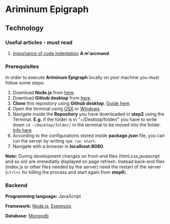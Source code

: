 # Ariminum Epigraph

## Technology 

### Useful articles - must read 

1. [Importance of code indentation](http://mrbool.com/importance-of-code-indentation/29079) **A m'arcmand**.

### Prerequisites

In order to execute **Ariminum Epigraph** locally on your machine you must follow some steps:

1. Download **Node.js** from [here](https://nodejs.org/it/download/).
2. Download **Github desktop** from [here](https://desktop.github.com/).
2. **Clone** this repository using **Github desktop**. [Guide here](https://help.github.com/desktop/guides/contributing-to-projects/cloning-a-repository-from-github-to-github-desktop/).
3. Open the terminal using [OSX](http://blog.teamtreehouse.com/introduction-to-the-mac-os-x-command-line) or [Windows](https://www.lifewire.com/how-to-open-command-prompt-2618089).
4. Navigate inside the **Repository** you have downloaded in **step2** using the Terminal. **E.g.** if the folder is in "~/Desktop/folder/" you have to write down `cd ~/Desktop/folder/` in the terminal to be moved into the folder. [Info here](http://mac.appstorm.net/how-to/utilities-how-to/how-to-use-terminal-the-basics/) 
5. According to the configurations stored inside **package.json** file, you can run the server by writing `npm run start`.
6. Navigate with a browser in **localhost:8080**.

**Note:** During development changes on front-end files (html,css,javascript and so on) are immediatly displayed on page refresh. Instead back-end files (index.js or other files needed by the server) need the restart of the server (`ctrl+c` for killing the process and start again from **step6**).

### Backend 

**Programming language:** JavaScript

**Framework:** [Node.js](https://nodejs.org/it/), [Expressjs](http://expressjs.com/)

**Database:** [Mongodb](https://www.mongodb.com/)



